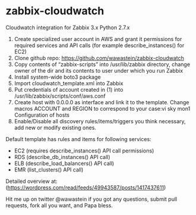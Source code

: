 # zabbix-cloudwatch
Cloudwatch integration for Zabbix 3.x
Python 2.7.x

1. Create specialized user account in AWS and grant it permissions for required services and API calls (for example describe_instances() for EC2)
2. Clone github repo: https://github.com/wawastein/zabbix-cloudwatch
3. Copy contents of “zabbix-scripts” into /usr/lib/zabbix directory, change owner of  the dir and its contents to user under which you run Zabbix
4. Install system-wide boto3 package
5. Import cloudwatch_template.xml into Zabbix
6. Put credentials of account created in (1) into /usr/lib/zabbix/scripts/conf/aws.conf
7. Create host with 0.0.0.0 as interface and link it to the template. Change macros ACCOUNT and REGION to correspond to your case:vi sky mon1 Configuration of hosts
8. Enable/Disable all discovery rules/items/triggers you think necessary, add new or modify existing ones.

Default template has rules and items for following services:
* EC2 (requires describe_instances() API call permissions)
* RDS (describe_db_instances() API call)
* ELB (describe_load_balancers() API call)
* EMR (list_clusters() API call)

Detailed overview at: (https://wordpress.com/read/feeds/49943587/posts/1417437611)

Hit me up on twitter @wawastein if you got any questions, submit pull requests, fork all you want, and Papa bless.

